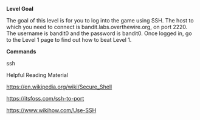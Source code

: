 **Level Goal**

The goal of this level is for you to log into the game using SSH. The host to which you need to connect is bandit.labs.overthewire.org, on port 2220. The username is bandit0 and the password is bandit0. Once logged in, go to the Level 1 page to find out how to beat Level 1.

**Commands**

ssh


Helpful Reading Material

https://en.wikipedia.org/wiki/Secure_Shell

https://itsfoss.com/ssh-to-port

https://www.wikihow.com/Use-SSH
